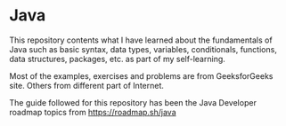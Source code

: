 # Java
 This repository contents what I have learned about the fundamentals of Java such as basic syntax, data types, variables, conditionals, functions, data structures, packages, etc. as part of my self-learning.
 
 Most of the examples, exercises and problems are from GeeksforGeeks site. Others from different part of Internet.
 
 The guide followed for this repository has been the Java Developer roadmap topics from https://roadmap.sh/java
